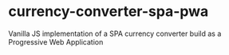 # currency-converter-spa-pwa
Vanilla JS implementation of a SPA currency converter build as a Progressive Web Application
